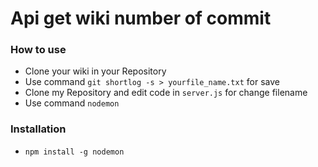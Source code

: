 # Api get wiki number of commit
### How to use
- Clone your wiki in your Repository
- Use command `git shortlog -s > yourfile_name.txt` for save
- Clone my Repository and edit code in `server.js` for change filename
- Use command `nodemon`

### Installation
- `npm install -g nodemon`
